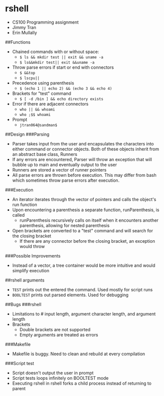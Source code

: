 # rshell
- CS100 Programming assignment
- Jimmy Tran
- Erin Mullally

##Functions
- Chained commands with or without space:
  - `$ ls && mkdir test || exit && uname -a`
  - `$ ls&&mkdir test|| exit &&uname -a`
- Throw parse errors if start or end with connectors
  - `$ &&top`
  - `$ lscpu||`
- Precedence using parenthesis
  - `$ (echo 1 || echo 2) && (echo 3 && echo 4)`
- Brackets for "test" command
  - `$ [ -d /bin ] && echo directory exists` 
- Error if there are adjacent connectors
  - `who || && whoami`
  - `who ;$$ whoami`
- Prompt
  - `jtran064@sandman$ `

##Design
###Parsing
- Parser takes input from the user and encapsulates the characters into either
command or connector objects. Both of these objects inherit from an abstract
base class, Runners
- If any errors are encountered, Parser will throw an exception that will bubble
up to main and eventually output to the user
- Runners are stored a vector of runner pointers
- All parse errors are thrown before execution. This may differ from bash which
  sometimes throw parse errors after execution.

###Execution
- An iterator iterates through the vector of pointers and calls the object's run
function
- Upon encountering a parenthesis a separate function, runParenthesis, is
called
  - runParenthesis recursively calls on itself when it encounters another
    parenthesis, allowing for nested parenthesis
- Open brackets are converted to a "test" command and will search for the closing bracket
  - If there are any connector before the closing bracket, an exception would throw

###Possible Improvements
- Instead of a vector, a tree container would be more intuitive and would simplify execution

##rshell arguments
- `TEST` prints out the entered the command. Used mostly for script runs
- `BOOLTEST` prints out parsed elements. Used for debugging

##Bugs
###rshell
- Limitations to # input length, argument character length, and argument length
- Brackets
  - Double brackets are not supported
  - Empty arguments are treated as errors

###Makefile
- Makefile is buggy. Need to clean and rebuild at every compilation

###Script test
- Script doesn't output the user in prompt
- Script tests loops infinitely on BOOLTEST mode
- Executing rshell in rshell forks a child process instead of returning to
parent

